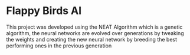 # Flappy Birds AI 

This project was developed using the NEAT Algorithm which is a genetic algorithm, the neural networks are evolved over generations by tweaking the weights and creating the new neural network by breeding the best performing ones in the previous generation 
